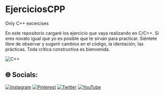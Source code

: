 # EjerciciosCPP
Only C++ excercises

En este repositorio cargaré los ejercicio que vaya realizando en C/C++. Si eres novato igual que yo es posible que te sirvan para practicar. 
Siéntete libre de observar y sugerir cambios en el código, la identación, las prácticas. Toda crítica constructiva es bienvenida. 

![C++](https://history-computer.com/wp-content/uploads/2022/03/C-language.jpg)

## 🌐 Socials:
[![Instagram](https://img.shields.io/badge/Instagram-%23E4405F.svg?logo=Instagram&logoColor=white)](https://instagram.com/erickhernandezjm) [![Pinterest](https://img.shields.io/badge/Pinterest-%23E60023.svg?logo=Pinterest&logoColor=white)](https://pinterest.com/ehernandezjm) [![Twitter](https://img.shields.io/badge/Twitter-%231DA1F2.svg?logo=Twitter&logoColor=white)](https://twitter.com/ehernandezjm) [![YouTube](https://img.shields.io/badge/YouTube-%23FF0000.svg?logo=YouTube&logoColor=white)](https://youtube.com/@@erickhernandezjm) 

